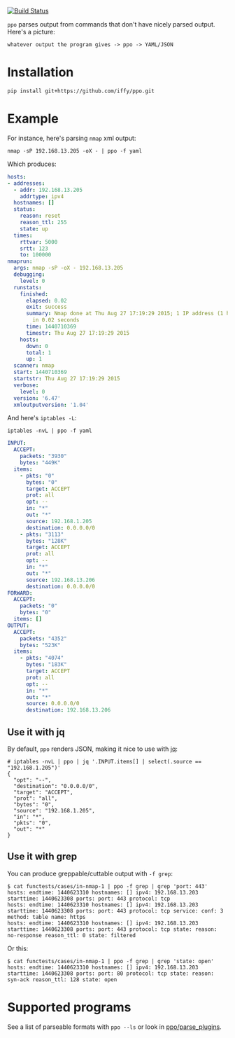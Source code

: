 [![Build Status](https://secure.travis-ci.org/iffy/ppo.png?branch=master)](http://travis-ci.org/iffy/ppo)

`ppo` parses output from commands that don't have nicely parsed output.  Here's a picture:


    whatever output the program gives -> ppo -> YAML/JSON

# Installation #

    pip install git+https://github.com/iffy/ppo.git

# Example #

For instance, here's parsing `nmap` xml output:

    nmap -sP 192.168.13.205 -oX - | ppo -f yaml

Which produces:

```yml
hosts:
- addresses:
  - addr: 192.168.13.205
    addrtype: ipv4
  hostnames: []
  status:
    reason: reset
    reason_ttl: 255
    state: up
  times:
    rttvar: 5000
    srtt: 123
    to: 100000
nmaprun:
  args: nmap -sP -oX - 192.168.13.205
  debugging:
    level: 0
  runstats:
    finished:
      elapsed: 0.02
      exit: success
      summary: Nmap done at Thu Aug 27 17:19:29 2015; 1 IP address (1 host up) scanned
        in 0.02 seconds
      time: 1440710369
      timestr: Thu Aug 27 17:19:29 2015
    hosts:
      down: 0
      total: 1
      up: 1
  scanner: nmap
  start: 1440710369
  startstr: Thu Aug 27 17:19:29 2015
  verbose:
    level: 0
  version: '6.47'
  xmloutputversion: '1.04'
```

And here's `iptables -L`:

    iptables -nvL | ppo -f yaml

```yml
INPUT:
  ACCEPT:
    packets: "3930"
    bytes: "449K"
  items:
    - pkts: "0"
      bytes: "0"
      target: ACCEPT
      prot: all
      opt: --
      in: "*"
      out: "*"
      source: 192.168.1.205
      destination: 0.0.0.0/0
    - pkts: "3113"
      bytes: "128K"
      target: ACCEPT
      prot: all
      opt: --
      in: "*"
      out: "*"
      source: 192.168.13.206
      destination: 0.0.0.0/0
FORWARD:
  ACCEPT:
    packets: "0"
    bytes: "0"
  items: []
OUTPUT:
  ACCEPT:
    packets: "4352"
    bytes: "523K"
  items:
    - pkts: "4074"
      bytes: "183K"
      target: ACCEPT
      prot: all
      opt: --
      in: "*"
      out: "*"
      source: 0.0.0.0/0
      destination: 192.168.13.206
```

## Use it with jq ##

By default, `ppo` renders JSON, making it nice to use with [jq](https://stedolan.github.io/jq/):

    # iptables -nvL | ppo | jq '.INPUT.items[] | select(.source == "192.168.1.205")'
    {
      "opt": "--",
      "destination": "0.0.0.0/0",
      "target": "ACCEPT",
      "prot": "all",
      "bytes": "0",
      "source": "192.168.1.205",
      "in": "*",
      "pkts": "0",
      "out": "*"
    }


## Use it with grep ##

You can produce greppable/cuttable output with `-f grep`:

    $ cat functests/cases/in-nmap-1 | ppo -f grep | grep 'port: 443'
    hosts: endtime: 1440623310 hostnames: [] ipv4: 192.168.13.203 starttime: 1440623308 ports: port: 443 protocol: tcp
    hosts: endtime: 1440623310 hostnames: [] ipv4: 192.168.13.203 starttime: 1440623308 ports: port: 443 protocol: tcp service: conf: 3 method: table name: https
    hosts: endtime: 1440623310 hostnames: [] ipv4: 192.168.13.203 starttime: 1440623308 ports: port: 443 protocol: tcp state: reason: no-response reason_ttl: 0 state: filtered

Or this:

    $ cat functests/cases/in-nmap-1 | ppo -f grep | grep 'state: open'
    hosts: endtime: 1440623310 hostnames: [] ipv4: 192.168.13.203 starttime: 1440623308 ports: port: 80 protocol: tcp state: reason: syn-ack reason_ttl: 128 state: open

# Supported programs #

See a list of parseable formats with `ppo --ls` or look in [ppo/parse_plugins](ppo/parse_plugins/).

